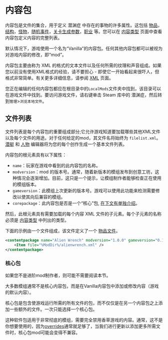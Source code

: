# 内容包

内容包是文件的集合，用于定义 潜渊症 中存在的事物的许多属性。这包括 [物品](../ContentTypes/Item.md)，[结构](../ContentTypes/Structure.md)，[怪物](../ContentTypes/Character.md)，[随机事件](../ContentTypes/RandomEvents.md)，[关卡生成参数](../ContentTypes/LevelGenerationParameters.md)，[职业](../ContentTypes/Jobs.md) 等。您可以在 [内容类型](ContentTypes.md) 页面中查看内容包定义内容的完整列表。

默认情况下，游戏使用一个名为“Vanilla”的内容包。任何其他内容包都可以被视为对游戏内容的修改，即“mod”。

内容包主要由称为 XML 的格式的文本文件以及任何所需的纹理和声音组成。如果您以前没有使用XML格式的经验，请不要担心 - 即使它一开始看起来很吓人，但格式非常简单。有关更多详细信息，请参阅 [XML](XML.md) 页面。

您正在编辑的任何内容包都应在根目录中的`LocalMods`文件夹中找到，该目录可以在游戏文件中找到。要访问游戏文件，请右键单击 Steam 库中的 潜渊症，然后转到`管理`>`浏览本地文件`。

## 文件列表

文件列表是每个内容包的重要组成部分;它允许游戏知道要加载哪些其他XML文件以及每个文件的用途。对于任何给定的mod，其文件名将始终为 `filelist.xml`。[潜艇](../Editors/SubmarineEditor.md) 和 [人物](../Editors/CharacterEditor.md) 编辑器将为您的每个创作生成一个基本文件列表。

内容包的根元素具有以下属性：
- `name`：玩家在游戏中看到的此内容包的名称。
- `modversion`：mod 的版本号。通常，随着新版本的模组发布到创意工坊，这种情况会逐渐增加。目前，这只是一个提示，让模组制作者能够检查正在使用的模组版本。
- `gameversion`：此模组上次更新的版本号。游戏可以使用此功能来检测需要修改以使其向后兼容的模组。
- `corepackage`：此内容包是否是一个“核心”包, [在下文有单独介绍](#core-packages)。

然后，此根元素具有需要加载的每个内容 XML 文件的子元素。每个子元素的名称必须是 [内容类型](ContentTypes.md) 中列出的类型。

下面的示例由一个文件组成，该文件定义了一个 [物品文件](../ContentTypes/Item.md)。

```xml
<contentpackage name="Alien Wrench" modversion="1.0.0" gameversion="0.17.8.0" corepackage="false">
    <Item file="%ModDir%/alienwrench.xml" />
</contentpackage>
```

### 核心包

如果您不是进阶mod制作者，则可能不需要阅读本节。

大多数模组通常不是核心内容包，而是在Vanilla内容包中添加或修改内容（游戏的默认内容）。

核心包是包含使游戏运行所需的所有文件的包，而不仅仅是在另一个内容包之上添加一些额外的文件。一次只能选择一个核心包。

这种软件包适用于非常彻底的模组，需要完全禁用香草游戏的内容。通常，这不是你想要使用的，因为[overrides](Overrides.md)通常就足够了，当我们进行更新以添加更多所需文件时，核心包mod可能会变得不兼容。
